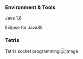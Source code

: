 ### Environment & Tools
Java 1.8

Eclipse for JavaSE

### Tetris
Tetris socket programming
![image](https://user-images.githubusercontent.com/38986230/145671030-467d0e72-4c46-4a06-a3da-e77b7ba7f523.png)
